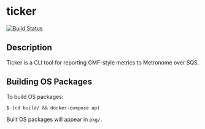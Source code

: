 # ticker

[![Build Status](https://travis-ci.org/githubuser/ticker.png)](https://travis-ci.org/githubuser/ticker)

## Description

Ticker is a CLI tool for reporting GMF-style metrics to Metronome over SQS.

## Building OS Packages

To build OS packages:

```
$ (cd build/ && docker-compose up)
```

Built OS packages will appear in `pkg/`.